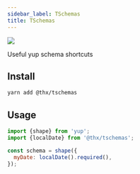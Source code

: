```yaml
---
sidebar_label: TSchemas
title: TSchemas
---
```


[![](assets/coverage/tschemas/coverage.svg)](assets/coverage/tschemas/index.html)

Useful yup schema shortcuts

## Install
```bash
yarn add @thx/tschemas
```

## Usage

```js
import {shape} from 'yup';
import {localDate} from '@thx/tschemas';

const schema = shape({
  myDate: localDate().required(),
});
```
